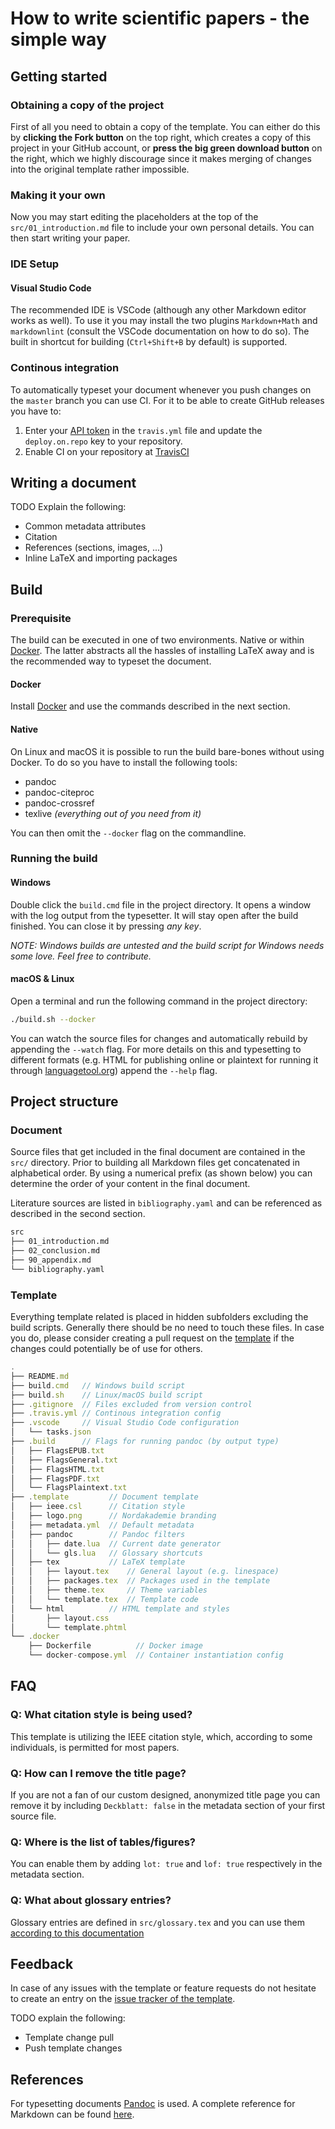 # How to write scientific papers - the simple way

## Getting started

### Obtaining a copy of the project

First of all you need to obtain a copy of the template. You can either do this by **clicking the Fork button** on the top right, which creates a copy of this project in your GitHub account, or **press the big green download button** on the right, which we highly discourage since it makes merging of changes into the original template rather impossible.

### Making it your own

Now you may start editing the placeholders at the top of the `src/01_introduction.md` file to include your own personal details. You can then start writing your paper.

### IDE Setup

#### Visual Studio Code

The recommended IDE is VSCode (although any other Markdown editor works as well). To use it you may install the two plugins `Markdown+Math` and `markdownlint` (consult the VSCode documentation on how to do so). The built in shortcut for building (`Ctrl+Shift+B` by default) is supported.

### Continous integration

To automatically typeset your document whenever you push changes on the `master` branch you can use CI. For it to be able to create GitHub releases you have to:

1. Enter your [API token](https://docs.travis-ci.com/user/deployment/releases/#authenticating-with-an-oauth-token) in the `travis.yml` file and update the `deploy.on.repo` key to your repository.
1. Enable CI on your repository at [TravisCI](https://travis-ci.org)

## Writing a document

TODO Explain the following:

- Common metadata attributes
- Citation
- References (sections, images, ...)
- Inline LaTeX and importing packages

## Build

### Prerequisite

The build can be executed in one of two environments. Native or within [Docker](https://www.docker.com/products/docker-desktop). The latter abstracts all the hassles of installing LaTeX away and is the recommended way to typeset the document.

#### Docker

Install [Docker](https://www.docker.com/products/docker-desktop) and use the commands described in the next section.

#### Native

On Linux and macOS it is possible to run the build bare-bones without using Docker. To do so you have to install the following tools:

- pandoc
- pandoc-citeproc
- pandoc-crossref
- texlive _(everything out of you need from it)_

You can then omit the `--docker` flag on the commandline.

### Running the build

#### Windows

Double click the `build.cmd` file in the project directory. It opens a window with the log output from the typesetter. It will stay open after the build finished. You can close it by pressing _any key_.

_NOTE: Windows builds are untested and the build script for Windows needs some love. Feel free to contribute._

#### macOS & Linux

Open a terminal and run the following command in the project directory:

```bash
./build.sh --docker
```

You can watch the source files for changes and automatically rebuild by appending the `--watch` flag. For more details on this and typesetting to different formats (e.g. HTML for publishing online or plaintext for running it through [languagetool.org](https://languagetool.org/)) append the `--help` flag.

## Project structure

### Document

Source files that get included in the final document are contained in the `src/` directory. Prior to building all Markdown files get concatenated in alphabetical order. By using a numerical prefix (as shown below) you can determine the order of your content in the final document.

Literature sources are listed in `bibliography.yaml` and can be referenced as described in the second section.

```bash
src
├── 01_introduction.md
├── 02_conclusion.md
├── 90_appendix.md
└── bibliography.yaml
```

### Template

Everything template related is placed in hidden subfolders excluding the build scripts. Generally there should be no need to touch these files. In case you do, please consider creating a pull request on the [template](https://github.com/TexNAK/Science-Paper-Template) if the changes could potentially be of use for others.

```javascript
.
├── README.md
├── build.cmd   // Windows build script
├── build.sh    // Linux/macOS build script
├── .gitignore  // Files excluded from version control
├── .travis.yml // Continous integration config
├── .vscode     // Visual Studio Code configuration
│   └── tasks.json
├── .build      // Flags for running pandoc (by output type)
│   ├── FlagsEPUB.txt
│   ├── FlagsGeneral.txt
│   ├── FlagsHTML.txt
│   ├── FlagsPDF.txt
│   └── FlagsPlaintext.txt
├── .template         // Document template
│   ├── ieee.csl      // Citation style
│   ├── logo.png      // Nordakademie branding
│   ├── metadata.yml  // Default metadata
│   ├── pandoc        // Pandoc filters
│   │   ├── date.lua  // Current date generator
│   │   └── gls.lua   // Glossary shortcuts
│   ├── tex           // LaTeX template
│   │   ├── layout.tex    // General layout (e.g. linespace)
│   │   ├── packages.tex  // Packages used in the template
│   │   ├── theme.tex     // Theme variables
│   │   └── template.tex  // Template code
│   └── html          // HTML template and styles
│       ├── layout.css
│       └── template.phtml
└── .docker
    ├── Dockerfile          // Docker image
    └── docker-compose.yml  // Container instantiation config
```

## FAQ

### Q: What citation style is being used?

This template is utilizing the IEEE citation style, which, according to some individuals, is permitted for most papers.

### Q: How can I remove the title page?

If you are not a fan of our custom designed, anonymized title page you can remove it by including `Deckblatt: false` in the metadata section of your first source file.

### Q: Where is the list of tables/figures?

You can enable them by adding `lot: true` and `lof: true` respectively in the metadata section.

### Q: What about glossary entries?

Glossary entries are defined in `src/glossary.tex` and you can use them [according to this documentation](https://github.com/tomncooper/pandoc-gls/blob/ed659c7b50baab9ce7c8eab15285fe9602f914f7/ReadMe.md#pandoc-gls)

## Feedback

In case of any issues with the template or feature requests do not hesitate to create an entry on the [issue tracker of the template](https://github.com/TexNAK/Science-Paper-Template/issues).

TODO explain the following:

- Template change pull
- Push template changes

## References

For typesetting documents [Pandoc](https://pandoc.org) is used. A complete reference for Markdown can be found [here](https://rmarkdown.rstudio.com/authoring_pandoc_markdown.html%23raw-tex).
